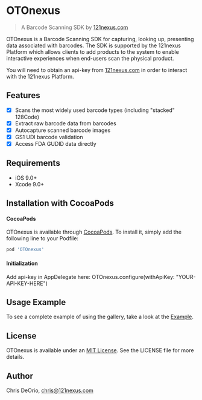 # OTOnexus
> A Barcode Scanning SDK by [121nexus.com](https://121nexus.com)

OTOnexus is a Barcode Scanning SDK for capturing, looking up, presenting data associated with barcodes. The SDK is supported by the 121nexus Platform which allows clients to add products to the system to enable interactive experiences when end-users scan the physical product.

You will need to obtain an api-key from [121nexus.com](https://121nexus.com/next) in order to interact with the 121nexus Platform.

## Features

- [x] Scans the most widely used barcode types (including "stacked" 128Code)
- [x] Extract raw barcode data from barcodes
- [x] Autocapture scanned barcode images
- [x] GS1 UDI barcode validation 
- [x] Access FDA GUDID data directly

## Requirements

- iOS 9.0+
- Xcode 9.0+

## Installation with CocoaPods
<!---->

#### CocoaPods
OTOnexus is available through [CocoaPods](http://cocoapods.org). To install it, simply add the following line to your Podfile:

```ruby
pod 'OTOnexus'
```

#### Initialization

Add api-key in AppDelegate here: OTOnexus.configure(withApiKey: "YOUR-API-KEY-HERE")

## Usage Example
To see a complete example of using the gallery, take a look at the [Example](https://github.com/121nexus/OTOnexus/tree/master/Example).

## License
OTOnexus is available under an [MIT License](http://opensource.org/licenses/MIT). See the LICENSE file for more details.
## Author

Chris DeOrio, <chris@121nexus.com>
